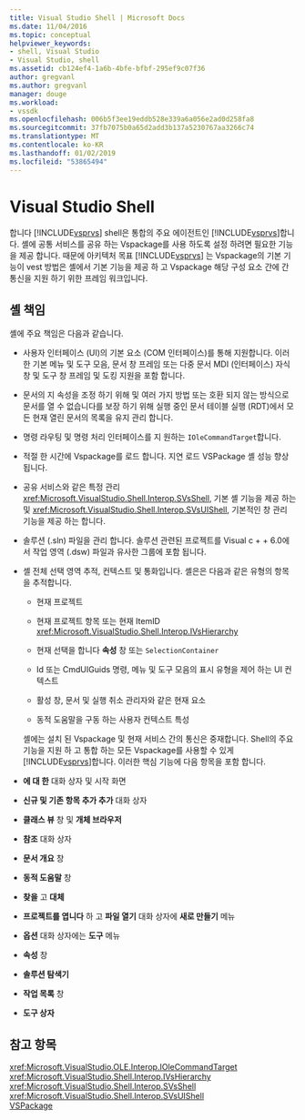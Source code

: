 ```yaml
---
title: Visual Studio Shell | Microsoft Docs
ms.date: 11/04/2016
ms.topic: conceptual
helpviewer_keywords:
- shell, Visual Studio
- Visual Studio, shell
ms.assetid: cb124ef4-1a6b-4bfe-bfbf-295ef9c07f36
author: gregvanl
ms.author: gregvanl
manager: douge
ms.workload:
- vssdk
ms.openlocfilehash: 006b5f3ee19eddb528e339a6a056e2ad0d258fa8
ms.sourcegitcommit: 37fb7075b0a65d2add3b137a5230767aa3266c74
ms.translationtype: MT
ms.contentlocale: ko-KR
ms.lasthandoff: 01/02/2019
ms.locfileid: "53865494"
---
```

# <a name="visual-studio-shell"></a>Visual Studio Shell
합니다 [!INCLUDE[vsprvs](../../code-quality/includes/vsprvs_md.md)] shell은 통합의 주요 에이전트인 [!INCLUDE[vsprvs](../../code-quality/includes/vsprvs_md.md)]합니다. 셸에 공통 서비스를 공유 하는 Vspackage를 사용 하도록 설정 하려면 필요한 기능을 제공 합니다. 때문에 아키텍처 목표 [!INCLUDE[vsprvs](../../code-quality/includes/vsprvs_md.md)] 는 Vspackage의 기본 기능이 vest 방법은 셸에서 기본 기능을 제공 하 고 Vspackage 해당 구성 요소 간에 간 통신을 지원 하기 위한 프레임 워크입니다.  
  
## <a name="shell-responsibilities"></a>셸 책임  
 셸에 주요 책임은 다음과 같습니다.  
  
- 사용자 인터페이스 (UI)의 기본 요소 (COM 인터페이스)를 통해 지원합니다. 이러한 기본 메뉴 및 도구 모음, 문서 창 프레임 또는 다중 문서 MDI (인터페이스) 자식 창 및 도구 창 프레임 및 도킹 지원을 포함 합니다.  
  
- 문서의 지 속성을 조정 하기 위해 및 여러 가지 방법 또는 호환 되지 않는 방식으로 문서를 열 수 없습니다를 보장 하기 위해 실행 중인 문서 테이블 실행 (RDT)에서 모든 현재 열린 문서의 목록을 유지 관리 합니다.  
  
- 명령 라우팅 및 명령 처리 인터페이스를 지 원하는 `IOleCommandTarget`합니다.  
  
- 적절 한 시간에 Vspackage를 로드 합니다. 지연 로드 VSPackage 셸 성능 향상 됩니다.  
  
- 공유 서비스와 같은 특정 관리 <xref:Microsoft.VisualStudio.Shell.Interop.SVsShell>, 기본 셸 기능을 제공 하는 및 <xref:Microsoft.VisualStudio.Shell.Interop.SVsUIShell>, 기본적인 창 관리 기능을 제공 하는 합니다.  
  
- 솔루션 (.sln) 파일을 관리 합니다. 솔루션 관련된 프로젝트를 Visual c + + 6.0에서 작업 영역 (.dsw) 파일과 유사한 그룹에 포함 됩니다.  
  
- 셸 전체 선택 영역 추적, 컨텍스트 및 통화입니다. 셸은은 다음과 같은 유형의 항목을 추적합니다.  
  
  -   현재 프로젝트  
  
  -   현재 프로젝트 항목 또는 현재 ItemID <xref:Microsoft.VisualStudio.Shell.Interop.IVsHierarchy>  
  
  -   현재 선택을 합니다 **속성** 창 또는 `SelectionContainer`  
  
  -   Id 또는 CmdUIGuids 명령, 메뉴 및 도구 모음의 표시 유형을 제어 하는 UI 컨텍스트  
  
  -   활성 창, 문서 및 실행 취소 관리자와 같은 현재 요소  
  
  -   동적 도움말을 구동 하는 사용자 컨텍스트 특성  
  
  셸에는 설치 된 Vspackage 및 현재 서비스 간의 통신은 중재합니다. Shell의 주요 기능을 지원 하 고 통합 하는 모든 Vspackage를 사용할 수 있게 [!INCLUDE[vsprvs](../../code-quality/includes/vsprvs_md.md)]합니다. 이러한 핵심 기능에 다음 항목을 포함 합니다.  
  
- **에 대 한** 대화 상자 및 시작 화면  
  
- **신규 및 기존 항목 추가 추가** 대화 상자  
  
- **클래스 뷰** 창 및 **개체 브라우저**  
  
- **참조** 대화 상자  
  
- **문서 개요** 창  
  
- **동적 도움말** 창  
  
- **찾을** 고 **대체**  
  
- **프로젝트를 엽니다** 하 고 **파일 열기** 대화 상자에 **새로 만들기** 메뉴  
  
- **옵션** 대화 상자에는 **도구** 메뉴  
  
- **속성** 창  
  
- **솔루션 탐색기**  
  
- **작업 목록** 창  
  
- **도구 상자**  
  
## <a name="see-also"></a>참고 항목  
 <xref:Microsoft.VisualStudio.OLE.Interop.IOleCommandTarget>   
 <xref:Microsoft.VisualStudio.Shell.Interop.IVsHierarchy>   
 <xref:Microsoft.VisualStudio.Shell.Interop.SVsShell>   
 <xref:Microsoft.VisualStudio.Shell.Interop.SVsUIShell>   
 [VSPackage](../../extensibility/internals/vspackages.md)